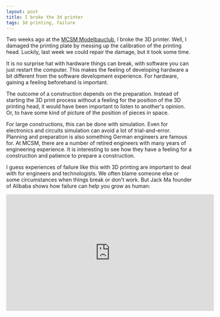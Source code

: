 ```yaml
---
layout: post
title: I broke the 3d printer
tags: 3d printing, failure
---
```


Two weeks ago at the [MCSM Modelbauclub](http://www.modellbauclub-mcsm.de/Munich-Maker-Space), I broke the 3D printer. Well, I damaged the printing plate by messing up the calibration of the printing head. Luckily, last week we could repair the damage, but it took some time. 

It is no surprise hat with hardware things can break, with software you can just restart the computer. This makes the feeling of developing hardware a bit different from the software development experience. For hardware, gaining a feeling beforehand is important.

The outcome of a construction depends on the preparation. Instead of starting the 3D print process without a feeling for the position of the 3D printing head, it would have been important to listen to another's opinion. Or, to have some kind of picture of the position of pieces in space. 

For large constructions, this can be done with simulation. Even for electronics and circuits simulation can avoid a lot of trial-and-error. Planning and preparation is also something German engineers are famous for. At MCSM, there are a number of retired engineers with many years of engineering experience. It is interesting to see how they have a feeling for a construction and patience to prepare a construction.

I guess experiences of failure like this with 3D printing are important to deal with for engineers and technologists. We often blame someone else or some circumstances when things break or don't work. But Jack Ma founder of Alibaba shows how failure can help you grow as human:

<iframe width="560" height="315" src="https://www.youtube.com/embed/Vhk_5UBZDQA" frameborder="0" allowfullscreen></iframe>
